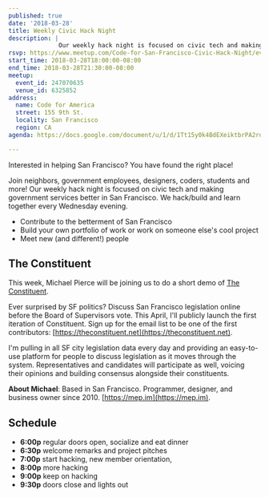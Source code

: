 ```yaml
---
published: true
date: '2018-03-28'
title: Weekly Civic Hack Night
description: |
              Our weekly hack night is focused on civic tech and making government services better in San Francisco.
rsvp: https://www.meetup.com/Code-for-San-Francisco-Civic-Hack-Night/events/247070635/
start_time: 2018-03-28T18:00:00-08:00
end_time: 2018-03-28T21:30:00-08:00
meetup:
  event_id: 247070635
  venue_id: 6325852
address:
  name: Code for America
  street: 155 9th St.
  locality: San Francisco
  region: CA
agenda: https://docs.google.com/document/u/1/d/1Tt15y0k4BdEXeiktbrPA2rqG0Cr1X2-htwYN5uL4iXs/edit?usp=drive_web&ouid=106962047058651849008

---
```


Interested in helping San Francisco? You have found the right place!

Join neighbors, government employees, designers, coders, students and more! Our weekly hack night is focused on civic
tech and making government services better in San Francisco. We hack/build and learn together every Wednesday evening.

* Contribute to the betterment of San Francisco
* Build your own portfolio of work or work on someone else's cool project
* Meet new (and different!) people

## The Constituent

This week, Michael Pierce will be joining us to do a short demo of [The Constituent](https://theconstituent.net).

Ever surprised by SF politics? Discuss San Francisco legislation online before the Board of Supervisors vote. This
April, I'll publicly launch the first iteration of Constituent. Sign up for the email list to be one of the first
contributors: [https://theconstituent.net](https://theconstituent.net).

I'm pulling in all SF city legislation data every day and providing an easy-to-use platform for people to discuss
legislation as it moves through the system. Representatives and candidates will participate as well, voicing their
opinions and building consensus alongside their constituents.

**About Michael**: Based in San Francisco. Programmer, designer, and business owner since 2010.
[https://mep.im](https://mep.im).

## Schedule

* **6:00p** regular doors open, socialize and eat dinner
* **6:30p** welcome remarks and project pitches
* **7:00p** start hacking, new member orientation,
* **8:00p** more hacking
* **9:00p** keep on hacking
* **9:30p** doors close and lights out
